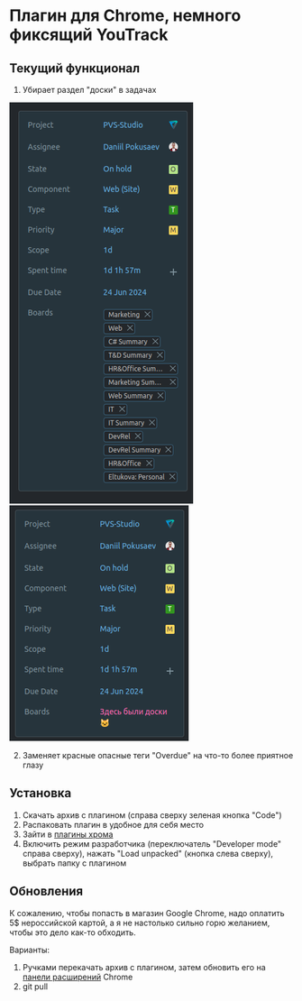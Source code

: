 # Плагин для Chrome, немного фиксящий YouTrack

## Текущий функционал

1. Убирает раздел "доски" в задачах

![до](public/image.png)
![после](public/image-1.png)

2. Заменяет красные опасные теги "Overdue" на что-то более приятное глазу

## Установка

1. Скачать архив с плагином (справа сверху зеленая кнопка "Code")
2. Распаковать плагин в удобное для себя место
3. Зайти в [плагины хрома](chrome://extensions/)
4. Включить режим разработчика (переключатель "Developer mode" справа сверху), нажать "Load unpacked" (кнопка слева сверху), выбрать папку с плагином

## Обновления

К сожалению, чтобы попасть в магазин Google Chrome, надо оплатить 5$ нероссийской картой, 
а я не настолько сильно горю желанием, чтобы это дело как-то обходить.

Варианты:

1. Ручками перекачать архив с плагином, затем обновить его на [панели расширений](chrome://extensions/) Chrome
2. git pull